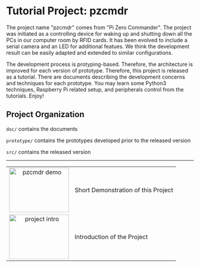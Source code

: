 Tutorial Project: pzcmdr
========================

The project name "pzcmdr" comes from "Pi Zero Commander".
The project was initiated as a controlling device for waking up and shutting
down all the PCs in our computer room by RFID cards. It has been evolved to
include a serial camera and an LED for additional featues. We think the development result
can be easily adapted and extended to similar configurations.

The development process is protyping-based. Therefore, the architecture is improved for each
version of prototype. Therefore, this project is released as a tutorial. There are documents describing
the development concerns and techniques for each prototype. You may learn some Python3 techniques,
Raspberry Pi related setup, and peripherals control from the tutorials. Enjoy!


Project Organization
--------------------
`doc/` contains the documents

`prototype/` contains the prototypes developed prior to the released version

`src/` contains the released version


----
|       |      |
|:-----:|:-----|
|[<img src="http://img.youtube.com/vi/wD7U9Itsjf0/0.jpg" width="160" height="120" alt="pzcmdr demo">](http://www.youtube.com/watch?v=wD7U9Itsjf0 "Short Demonstration of this Project") | Short Demonstration of this Project|
|[<img src="http://img.youtube.com/vi/OaOHwIhl_y0/0.jpg" width="160" height="120" alt="project intro">](http://www.youtube.com/watch?v=OaOHwIhl_y0 "Introduction of the Project") | Introduction of the Project|
